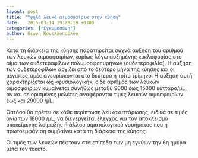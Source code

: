 ```yaml
---
layout: post
title: "Υψηλά λευκά αιμοσφαίρια στην κύηση"
date:   2015-03-14 19:28:18 +0300
categories: ['Εγκυμοσύνη']
author: Θεώνη Κανελλοπούλου
---
```


Κατά τη διάρκεια της κύησης παρατηρείται συχνά αύξηση του αριθμού των λευκών αιμοσφαιρίων, κυρίως λόγω αυξημένης κυκλοφορίας στο αίμα των ουδετεροφίλων πολυμορφοπυρήνων (ουδετεροφιλία). Η αύξηση των ουδετεροφίλων αρχίζει από το δεύτερο μήνα της κύησης και οι μέγιστες τιμές ανευρίσκονται στο δεύτερο ή τρίτο τρίμηνο. Η αύξηση αυτή χαρακτηρίζεται ως «φυσιολογική», ο δε αριθμός των λευκών αιμοσφαιρίων κυμαίνεται συνήθως μεταξύ 9000 έως 15000 κύτταρα/μL, αν και σε ορισμένες μελέτες αναφέρονται τιμές λευκών αιμοσφαιρίων έως και 29000 /μL.
<!--break-->

Ωστόσο θα πρέπει σε κάθε περίπτωση λευκοκυττάρωσης, ειδικά σε τιμές άνω των 18000 /μL, να διενεργείται έλεγχος για τον αποκλεισμό υποκείμενης λοίμωξης ή άλλου αιματολογικού νοσήματος που η πρωτοεμφάνιση συμβαίνει κατά τη διάρκεια της κύησης.

Οι τιμές των λευκών πέφτουν στα επίπεδα των μη εγκύων την 6η ημέρα μετά τον τοκετό.

